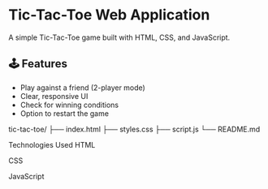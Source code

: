 # Tic-Tac-Toe Web Application

A simple Tic-Tac-Toe game built with HTML, CSS, and JavaScript.

## 🕹️ Features

- Play against a friend (2-player mode)
- Clear, responsive UI
- Check for winning conditions
- Option to restart the game

tic-tac-toe/
├── index.html
├── styles.css
├── script.js
└── README.md


Technologies Used
HTML

CSS

JavaScript
